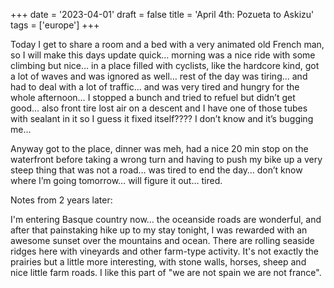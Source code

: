 +++
date = '2023-04-01'
draft = false
title = 'April 4th: Pozueta to Askizu'
tags = ['europe']
+++

Today I get to share a room and a bed with a very animated old French man, so I will make this days update quick… morning was a nice ride with some climbing but nice… in a place filled with cyclists, like the hardcore kind, got a lot of waves and was ignored as well… rest of the day was tiring… and had to deal with a lot of traffic… and was very tired and hungry for the whole afternoon… I stopped a bunch and tried to refuel but didn’t get good… also front tire lost air on a descent and I have one of those tubes with sealant in it so I guess it fixed itself???? I don’t know and it’s bugging me…

Anyway got to the place, dinner was meh, had a nice 20 min stop on the waterfront before taking a wrong turn and having to push my bike up a very steep thing that was not a road… was tired to end the day… don’t know where I’m going tomorrow… will figure it out… tired.

Notes from 2 years later: 

I'm entering Basque country now... the oceanside roads are wonderful, and after that painstaking hike up to my stay tonight, I was rewarded with an awesome sunset over the mountains and ocean. There are rolling seaside ridges here with vineyards and other farm-type activity. It's not exactly the prairies but a little more interesting, with stone walls, horses, sheep and nice little farm roads. I like this part of "we are not spain we are not france". 